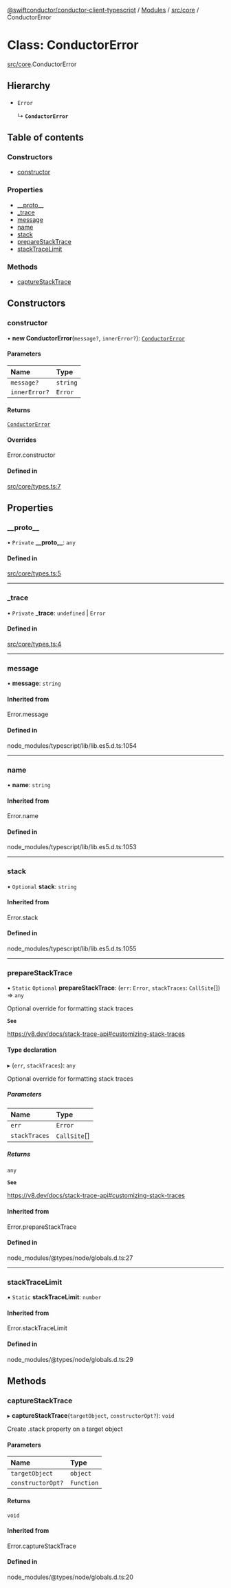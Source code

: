 [@swiftconductor/conductor-client-typescript](../README.md) / [Modules](../modules.md) / [src/core](../modules/src_core.md) / ConductorError

# Class: ConductorError

[src/core](../modules/src_core.md).ConductorError

## Hierarchy

- `Error`

  ↳ **`ConductorError`**

## Table of contents

### Constructors

- [constructor](src_core.ConductorError.md#constructor)

### Properties

- [\_\_proto\_\_](src_core.ConductorError.md#__proto__)
- [\_trace](src_core.ConductorError.md#_trace)
- [message](src_core.ConductorError.md#message)
- [name](src_core.ConductorError.md#name)
- [stack](src_core.ConductorError.md#stack)
- [prepareStackTrace](src_core.ConductorError.md#preparestacktrace)
- [stackTraceLimit](src_core.ConductorError.md#stacktracelimit)

### Methods

- [captureStackTrace](src_core.ConductorError.md#capturestacktrace)

## Constructors

### constructor

• **new ConductorError**(`message?`, `innerError?`): [`ConductorError`](src_core.ConductorError.md)

#### Parameters

| Name | Type |
| :------ | :------ |
| `message?` | `string` |
| `innerError?` | `Error` |

#### Returns

[`ConductorError`](src_core.ConductorError.md)

#### Overrides

Error.constructor

#### Defined in

[src/core/types.ts:7](https://github.com/swift-conductor/conductor-client-typescript/blob/9866b7c/src/core/types.ts#L7)

## Properties

### \_\_proto\_\_

• `Private` **\_\_proto\_\_**: `any`

#### Defined in

[src/core/types.ts:5](https://github.com/swift-conductor/conductor-client-typescript/blob/9866b7c/src/core/types.ts#L5)

___

### \_trace

• `Private` **\_trace**: `undefined` \| `Error`

#### Defined in

[src/core/types.ts:4](https://github.com/swift-conductor/conductor-client-typescript/blob/9866b7c/src/core/types.ts#L4)

___

### message

• **message**: `string`

#### Inherited from

Error.message

#### Defined in

node_modules/typescript/lib/lib.es5.d.ts:1054

___

### name

• **name**: `string`

#### Inherited from

Error.name

#### Defined in

node_modules/typescript/lib/lib.es5.d.ts:1053

___

### stack

• `Optional` **stack**: `string`

#### Inherited from

Error.stack

#### Defined in

node_modules/typescript/lib/lib.es5.d.ts:1055

___

### prepareStackTrace

▪ `Static` `Optional` **prepareStackTrace**: (`err`: `Error`, `stackTraces`: `CallSite`[]) => `any`

Optional override for formatting stack traces

**`See`**

https://v8.dev/docs/stack-trace-api#customizing-stack-traces

#### Type declaration

▸ (`err`, `stackTraces`): `any`

Optional override for formatting stack traces

##### Parameters

| Name | Type |
| :------ | :------ |
| `err` | `Error` |
| `stackTraces` | `CallSite`[] |

##### Returns

`any`

**`See`**

https://v8.dev/docs/stack-trace-api#customizing-stack-traces

#### Inherited from

Error.prepareStackTrace

#### Defined in

node_modules/@types/node/globals.d.ts:27

___

### stackTraceLimit

▪ `Static` **stackTraceLimit**: `number`

#### Inherited from

Error.stackTraceLimit

#### Defined in

node_modules/@types/node/globals.d.ts:29

## Methods

### captureStackTrace

▸ **captureStackTrace**(`targetObject`, `constructorOpt?`): `void`

Create .stack property on a target object

#### Parameters

| Name | Type |
| :------ | :------ |
| `targetObject` | `object` |
| `constructorOpt?` | `Function` |

#### Returns

`void`

#### Inherited from

Error.captureStackTrace

#### Defined in

node_modules/@types/node/globals.d.ts:20
